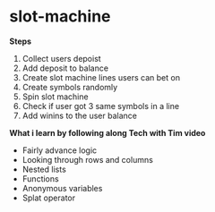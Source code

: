 # slot-machine
**Steps**
1. Collect users depoist
2. Add deposit to balance
3. Create slot machine lines users can bet on 
4. Create symbols randomly
5. Spin slot machine
6. Check if user got 3 same symbols in a line
7. Add winins to the user balance

**What i learn by following along Tech with Tim video**
- Fairly advance logic 
- Looking through rows and columns
- Nested lists
- Functions 
- Anonymous variables
- Splat operator 


